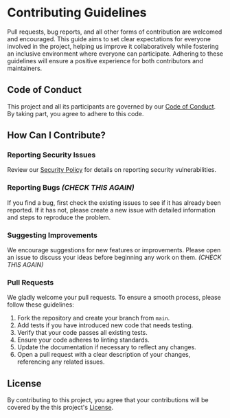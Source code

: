# Contributing Guidelines

Pull requests, bug reports, and all other forms of contribution are welcomed and encouraged. This guide aims to set clear expectations for everyone involved in the project, helping us improve it collaboratively while fostering an inclusive environment where everyone can participate. Adhering to these guidelines will ensure a positive experience for both contributors and maintainers.

## Code of Conduct

This project and all its participants are governed by our [Code of Conduct](CODE_OF_CONDUCT.md). By taking part, you agree to adhere to this code.

## How Can I Contribute?

### Reporting Security Issues

Review our [Security Policy](SECURITY.md) for details on reporting security vulnerabilities.

### Reporting Bugs *(CHECK THIS AGAIN)*

If you find a bug, first check the existing issues to see if it has already been reported. If it has not, please create a new issue with detailed information and steps to reproduce the problem.

### Suggesting Improvements

We encourage suggestions for new features or improvements. Please open an issue to discuss your ideas before beginning any work on them. *(CHECK THIS AGAIN)*

### Pull Requests

We gladly welcome your pull requests. To ensure a smooth process, please follow these guidelines:

1. Fork the repository and create your branch from `main`.
2. Add tests if you have introduced new code that needs testing.
3. Verify that your code passes all existing tests.
4. Ensure your code adheres to linting standards.
5. Update the documentation if necessary to reflect any changes.
6. Open a pull request with a clear description of your changes, referencing any related issues.

## License

By contributing to this project, you agree that your contributions will be covered by the this project's [License](LICENSE).